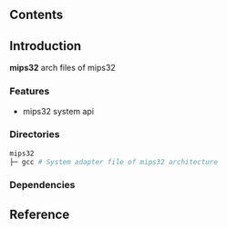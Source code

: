## Contents

## Introduction
**mips32** arch files of mips32

### Features
- mips32 system api

### Directories

```sh
mips32
├─ gcc # System adapter file of mips32 architecture
```

### Dependencies

## Reference
